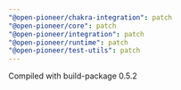 ```yaml
---
"@open-pioneer/chakra-integration": patch
"@open-pioneer/core": patch
"@open-pioneer/integration": patch
"@open-pioneer/runtime": patch
"@open-pioneer/test-utils": patch
---
```


Compiled with build-package 0.5.2
